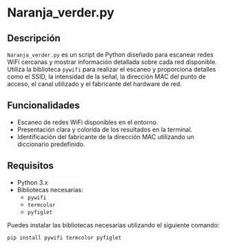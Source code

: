 # Naranja_verder.py

## Descripción
`Naranja_verder.py` es un script de Python diseñado para escanear redes WiFi cercanas y mostrar información detallada sobre cada red disponible. Utiliza la biblioteca `pywifi` para realizar el escaneo y proporciona detalles como el SSID, la intensidad de la señal, la dirección MAC del punto de acceso, el canal utilizado y el fabricante del hardware de red.

## Funcionalidades
- Escaneo de redes WiFi disponibles en el entorno.
- Presentación clara y colorida de los resultados en la terminal.
- Identificación del fabricante de la dirección MAC utilizando un diccionario predefinido.

## Requisitos
- Python 3.x
- Bibliotecas necesarias:
  - `pywifi`
  - `termcolor`
  - `pyfiglet`

Puedes instalar las bibliotecas necesarias utilizando el siguiente comando:

```bash
pip install pywifi termcolor pyfiglet
